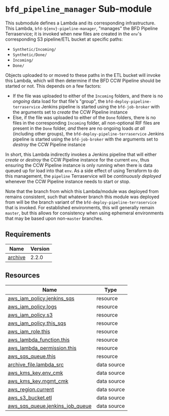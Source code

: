 # `bfd_pipeline_manager` Sub-module

This submodule defines a Lambda and its corresponding infrastructure. This Lambda,
`bfd-${env}-pipeline-manager`, "manages" the BFD Pipeline Terraservice; it is invoked when new files
are created in the `env`'s corresponding S3 pipeline/ETL bucket at specific paths:

- `Synthetic/Incoming/`
- `Synthetic/Done/`
- `Incoming/`
- `Done/`

Objects uploaded to or moved to these paths in the ETL bucket will invoke this Lambda, which will
then determine if the BFD CCW Pipeline should be started or not. This depends on a few factors:

- If the file was uploaded to either of the `Incoming` folders, and there is no _ongoing_ data load
  for that file's "group", the `bfd-deploy-pipeline-terraservice` Jenkins pipeline is started using
  the `bfd-job-broker` with the arguments set to _create_ the CCW Pipeline instance
- Else, if the file was uploaded to either of the `Done` folders, there is no files in the
  corresponding `Incoming` folder, all non-optional RIF files are present in the `Done` folder,
  _and_ there are no ongoing loads _at all_ (including other groups), the
  `bfd-deploy-pipeline-terraservice` Jenkins pipeline is started using the `bfd-job-broker` with the
  arguments set to _destroy_ the CCW Pipeline instance

In short, this Lambda indirectly invokes a Jenkins pipeline that will either _create_ or _destroy_
the CCW Pipeline instance for the current `env`, thus ensuring the CCW Pipeline instance is only
running when there is data queued up for load into that `env`. As a side effect of using Terraform
to do this management, the `pipeline` Terraservice will be _continuously deployed_ whenever the CCW
Pipeline instance needs to start or stop.

Note that the branch from which this Lambda/module was deployed from remains consistent, such that
whatever branch this module was deployed from will be the branch variant of the
`bfd-deploy-pipeline-terraservice` that is invoked. For established environments, this will
generally remain `master`, but this allows for consistency when using ephemeral environments that
may be based upon non-`master` branches.

<!-- BEGIN_TF_DOCS -->
<!-- GENERATED WITH `terraform-docs .`
     Manually updating the README.md will be overwritten.
     For more details, see the file '.terraform-docs.yml' or
     https://terraform-docs.io/user-guide/configuration/
-->
## Requirements

| Name | Version |
|------|---------|
| <a name="requirement_archive"></a> [archive](#requirement\_archive) | 2.2.0 |

<!-- GENERATED WITH `terraform-docs .`
Manually updating the README.md will be overwritten.
For more details, see the file '.terraform-docs.yml' or
https://terraform-docs.io/user-guide/configuration/
-->

## Resources

| Name | Type |
|------|------|
| [aws_iam_policy.jenkins_sqs](https://registry.terraform.io/providers/hashicorp/aws/latest/docs/resources/iam_policy) | resource |
| [aws_iam_policy.logs](https://registry.terraform.io/providers/hashicorp/aws/latest/docs/resources/iam_policy) | resource |
| [aws_iam_policy.s3](https://registry.terraform.io/providers/hashicorp/aws/latest/docs/resources/iam_policy) | resource |
| [aws_iam_policy.this_sqs](https://registry.terraform.io/providers/hashicorp/aws/latest/docs/resources/iam_policy) | resource |
| [aws_iam_role.this](https://registry.terraform.io/providers/hashicorp/aws/latest/docs/resources/iam_role) | resource |
| [aws_lambda_function.this](https://registry.terraform.io/providers/hashicorp/aws/latest/docs/resources/lambda_function) | resource |
| [aws_lambda_permission.this](https://registry.terraform.io/providers/hashicorp/aws/latest/docs/resources/lambda_permission) | resource |
| [aws_sqs_queue.this](https://registry.terraform.io/providers/hashicorp/aws/latest/docs/resources/sqs_queue) | resource |
| [archive_file.lambda_src](https://registry.terraform.io/providers/hashicorp/archive/2.2.0/docs/data-sources/file) | data source |
| [aws_kms_key.env_cmk](https://registry.terraform.io/providers/hashicorp/aws/latest/docs/data-sources/kms_key) | data source |
| [aws_kms_key.mgmt_cmk](https://registry.terraform.io/providers/hashicorp/aws/latest/docs/data-sources/kms_key) | data source |
| [aws_region.current](https://registry.terraform.io/providers/hashicorp/aws/latest/docs/data-sources/region) | data source |
| [aws_s3_bucket.etl](https://registry.terraform.io/providers/hashicorp/aws/latest/docs/data-sources/s3_bucket) | data source |
| [aws_sqs_queue.jenkins_job_queue](https://registry.terraform.io/providers/hashicorp/aws/latest/docs/data-sources/sqs_queue) | data source |
<!-- END_TF_DOCS -->
